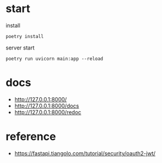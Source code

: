 # start

install
```
poetry install
```

server start
```
poetry run uvicorn main:app --reload
```

# docs
- http://127.0.0.1:8000/
- http://127.0.0.1:8000/docs
- http://127.0.0.1:8000/redoc

# reference
- https://fastapi.tiangolo.com/tutorial/security/oauth2-jwt/
